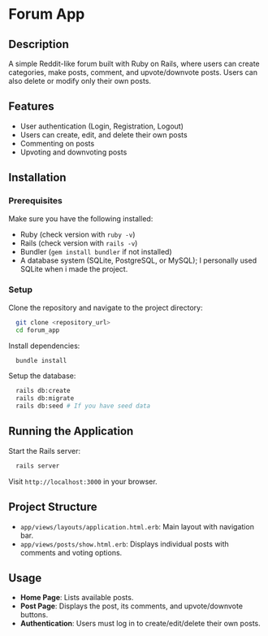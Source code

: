 # Forum App

## Description
A simple Reddit-like forum built with Ruby on Rails, where users can create categories, make posts, comment, and upvote/downvote posts. Users can also delete or modify only their own posts.

## Features
- User authentication (Login, Registration, Logout)
- Users can create, edit, and delete their own posts
- Commenting on posts
- Upvoting and downvoting posts

## Installation

### Prerequisites
Make sure you have the following installed:
- Ruby (check version with `ruby -v`)
- Rails (check version with `rails -v`)
- Bundler (`gem install bundler` if not installed)
- A database system (SQLite, PostgreSQL, or MySQL); I personally used SQLite when i made the project.

### Setup
Clone the repository and navigate to the project directory:
```sh
  git clone <repository_url>
  cd forum_app
```

Install dependencies:
```sh
  bundle install
```

Setup the database:
```sh
  rails db:create
  rails db:migrate
  rails db:seed # If you have seed data
```

## Running the Application
Start the Rails server:
```sh
  rails server
```
Visit `http://localhost:3000` in your browser.

## Project Structure
- `app/views/layouts/application.html.erb`: Main layout with navigation bar.
- `app/views/posts/show.html.erb`: Displays individual posts with comments and voting options.

## Usage
- **Home Page**: Lists available posts.
- **Post Page**: Displays the post, its comments, and upvote/downvote buttons.
- **Authentication**: Users must log in to create/edit/delete their own posts.


